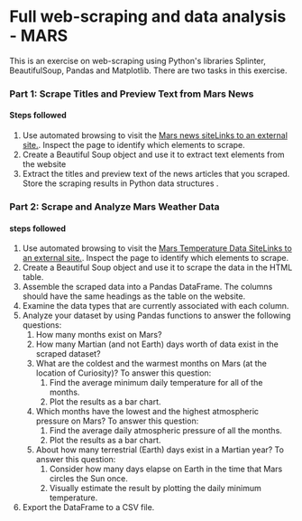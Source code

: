 # **Full web-scraping and data analysis - MARS**

This is an exercise on web-scraping using Python's libraries Splinter, BeautifulSoup, Pandas and Matplotlib. There are two tasks in this exercise.

### **Part 1: Scrape Titles and Preview Text from Mars News**
#### Steps followed 

1. Use automated browsing to visit the [Mars news siteLinks to an external site.](https://static.bc-edx.com/data/web/mars_news/index.html). Inspect the page to identify which elements to scrape.
1. Create a Beautiful Soup object and use it to extract text elements from the website
1. Extract the titles and preview text of the news articles that you scraped. Store the scraping results in Python data structures .

### **Part 2: Scrape and Analyze Mars Weather Data**
#### steps followed 
1. Use automated browsing to visit the [Mars Temperature Data SiteLinks to an external site.](https://static.bc-edx.com/data/web/mars_facts/temperature.html). Inspect the page to identify which elements to scrape. 
1. Create a Beautiful Soup object and use it to scrape the data in the HTML table.
1. Assemble the scraped data into a Pandas DataFrame. The columns should have the same headings as the table on the website. 
1. Examine the data types that are currently associated with each column. 
1. Analyze your dataset by using Pandas functions to answer the following questions:
   1. How many months exist on Mars?
   1. How many Martian (and not Earth) days worth of data exist in the scraped dataset?
   1. What are the coldest and the warmest months on Mars (at the location of Curiosity)? To answer this question:
      1. Find the average minimum daily temperature for all of the months.
      1. Plot the results as a bar chart.
   1. Which months have the lowest and the highest atmospheric pressure on Mars? To answer this question:
      1. Find the average daily atmospheric pressure of all the months.
      1. Plot the results as a bar chart.
   1. About how many terrestrial (Earth) days exist in a Martian year? To answer this question:
      1. Consider how many days elapse on Earth in the time that Mars circles the Sun once.
      1. Visually estimate the result by plotting the daily minimum temperature.
1. Export the DataFrame to a CSV file.

